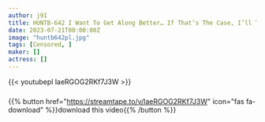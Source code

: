 ```yaml
---
author: j91
title: HUNTB-642 I Want To Get Along Better… If That’s The Case, I’ll Take A Bath With You, And I’ll Touch Your Dick. Confused About Where To Look… 2
date: 2023-07-21T00:00:00Z
image: "huntb642pl.jpg"
tags: [Censored, ]
maker: []
actress: []
---
```



{{< youtubepl laeRGOG2RKf7J3W >}}
###

{{% button href="https://streamtape.to/v/laeRGOG2RKf7J3W" icon="fas fa-download" %}}download this video{{% /button %}}
